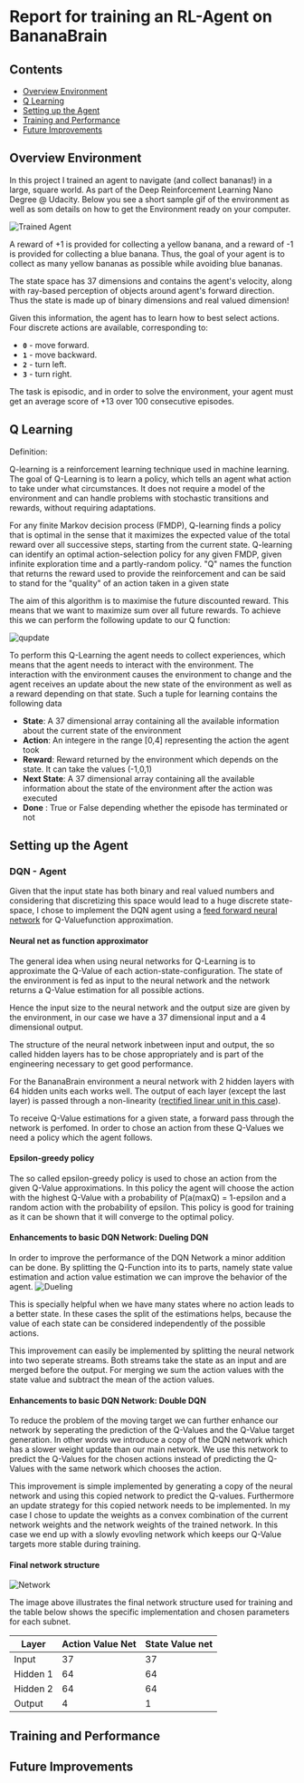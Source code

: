 # Report for training an RL-Agent on BananaBrain
## Contents
- [Overview Environment](#over)
- [Q Learning](#qlearning)
- [Setting up the Agent](#set)
- [Training and Performance](#train)
- [Future Improvements](#future)

<a name="over"></a>
## Overview Environment
[image1]: https://user-images.githubusercontent.com/10624937/42135619-d90f2f28-7d12-11e8-8823-82b970a54d7e.gif "Trained Agent"

In this project I trained an agent to navigate (and collect bananas!) in a large, square world. As part of the Deep Reinforcement Learning Nano Degree @ Udacity.
Below you see a short sample gif of the environment as well as som details on how to get the Environment ready on your computer.

![Trained Agent][image1]

A reward of +1 is provided for collecting a yellow banana, and a reward of -1 is provided for collecting a blue banana.  Thus, the goal of your agent is to collect as many yellow bananas as possible while avoiding blue bananas.  

The state space has 37 dimensions and contains the agent's velocity, along with ray-based perception of objects around agent's forward direction. Thus the state is made up of binary dimensions and real valued dimension!

Given this information, the agent has to learn how to best select actions.  Four discrete actions are available, corresponding to:
- **`0`** - move forward.
- **`1`** - move backward.
- **`2`** - turn left.
- **`3`** - turn right.

The task is episodic, and in order to solve the environment, your agent must get an average score of +13 over 100 consecutive episodes.


<a name="qlearning"></a>
## Q Learning
Definition:

Q-learning is a reinforcement learning technique used in machine learning. The goal of Q-Learning is to learn a policy, which tells an agent what action to take under what circumstances. It does not require a model of the environment and can handle problems with stochastic transitions and rewards, without requiring adaptations.

For any finite Markov decision process (FMDP), Q-learning finds a policy that is optimal in the sense that it maximizes the expected value of the total reward over all successive steps, starting from the current state. Q-learning can identify an optimal action-selection policy for any given FMDP, given infinite exploration time and a partly-random policy. "Q" names the function that returns the reward used to provide the reinforcement and can be said to stand for the "quality" of an action taken in a given state

The aim of this algorithm is to maximise the future discounted reward. This means that we want to maximize sum over all future rewards. To achieve this we can perform the following update to our Q function:

[image4]:https://github.com/androiddeverik/Deep-Reinforcement-Learning/blob/master/Navigation/q_learning.svg
![qupdate][image4]

To perform this Q-Learning the agent needs to collect experiences, which means that the agent needs to interact with the environment. The interaction with the environment causes the environment to change and the agent receives an update about the new state of the environment as well as a reward depending on that state. Such a tuple for learning contains the following data

- **State**: A 37 dimensional array containing all the available information about the current state of the environment
- **Action**: An integere in the range [0,4] representing the action the agent took
- **Reward**: Reward returned by the environment which depends on the state. It can take the values (-1,0,1)
- **Next State**: A 37 dimensional array containing all the available information about the state of the environment after the action was executed
- **Done** : True or False depending whether the episode has terminated or not



<a name="set"></a>
## Setting up the Agent

### DQN - Agent

Given that the input state has both binary and real valued numbers and considering that discretizing this space would lead to a huge discrete state-space, I chose to implement the DQN agent using a [feed forward neural network](https://en.wikipedia.org/wiki/Feedforward_neural_network) for Q-Valuefunction approximation.

#### Neural net as function approximator

The general idea when using neural networks for Q-Learning is to approximate the Q-Value of each action-state-configuration. The state of the environment is fed as input to the neural network and the network returns a Q-Value estimation for all possible actions.

Hence the input size to the neural network and the output size are given by the environment, in our case we have a 37 dimensional input and a 4 dimensional output.

The structure of the neural network inbetween input and output, the so called hidden layers has to be chose appropriately and is part of the engineering necessary to get good performance.

For the BananaBrain environment a neural network with 2 hidden layers with 64 hidden units each works well. The output of each layer (except the last layer) is passed through a non-linearity ([rectified linear unit in this case](https://en.wikipedia.org/wiki/Rectifier_(neural_networks))).

To receive Q-Value estimations for a given state, a forward pass through the network is perfomed. In order to chose an action from these Q-Values we need a policy which the agent follows.

#### Epsilon-greedy policy
The so called epsilon-greedy policy is used to chose an action from the given Q-Value approximations. In this policy the agent will choose the action with the highest Q-Value with a probability of P(a(maxQ) = 1-epsilon and a random action with the probability of epsilon. This policy is good for training as it can be shown that it will converge to the optimal policy.

#### Enhancements to basic DQN Network: Dueling DQN
[image2]:https://github.com/androiddeverik/Deep-Reinforcement-Learning/blob/master/Navigation/dueling.png

In order to improve the performance of the DQN Network a minor addition can be done. By splitting the Q-Function into its to parts, namely state value estimation and action value estimation we can improve the behavior of the agent.
![Dueling][image2]

This is specially helpful when we have many states where no action leads to a better state. In these cases the split of the estimations helps, because the value of each state can be considered independently of the possible actions.

This improvement can easily be implemented by splitting the neural network into two seperate streams. Both streams take the state as an input and are merged before the output. For merging we sum the action values with the state value and subtract the mean of the action values.


#### Enhancements to basic DQN Network: Double DQN
To reduce the problem of the moving target we can further enhance our network by seperating the prediction of the Q-Values and the Q-Value target generation. In other words we introduce a copy of the DQN network which has a slower weight update than our main network. We use this network to predict the Q-Values for the chosen actions instead of predicting the Q-Values with the same network which chooses the action.

This improvement is simple implemented by generating a copy of the neural network and using this copied network to predict the Q-values. Furthermore an update strategy for this copied network needs to be implemented. In my case I chose to update the weights as a convex combination of the current network weights and the network weights of the trained network. In this case we end up with a slowly evovling network which keeps our Q-Value targets more stable during training.

#### Final network structure
[image3]:https://github.com/androiddeverik/Deep-Reinforcement-Learning/blob/master/Navigation/neural_net.png
![Network][image3]

The image above illustrates the final network structure used for training and the table below shows the specific implementation and chosen parameters for each subnet.

Layer | Action Value Net | State Value net
------------ | ------------ | -------------
Input | 37 | 37
Hidden 1 | 64 | 64
Hidden 2 | 64 | 64
Output | 4 | 1



<a name="train"></a>
## Training and Performance


<a name="future"></a>
## Future Improvements

